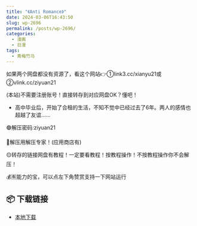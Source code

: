 ```yaml
---
title: "《Anti Romance》"
date: 2024-03-06T16:43:50
slug: wp-2696
permalink: /posts/wp-2696/
categories:
  - 漫画
  - 日漫
tags:
  - 青梅竹马
---
```


如果两个网盘都没有资源了，看这个网站👉①link3.cc/xianyu21或②vlink.cc/ziyuan21

(本站)不需要注册账号！直接转存到对应网盘OK？懂吧！

*   高中毕业后，开始了合租的生活，不知不觉中已经过去了6年。两人的感情也超越了友谊……

🟢解压密码:ziyuan21

🔵解压用解压专家！(应用商店有)

🟡转存的链接网盘有教程！一定要看教程！按教程操作！不按教程操作你不会解压！

💰🈶能力的宝，可以点左下角赞赏支持一下网站运行

## 📦 下载链接
- [本地下载](https://blziyuan21.com/pay-download/2696?key=37929ec80f&down_id=0)


